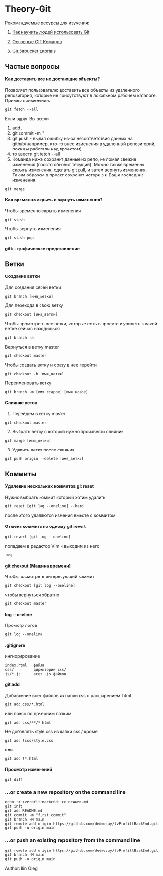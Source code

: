 # Theory-Git

Рекомендуемые ресурсы для изучения:

1) [Как научить людей использовать Git](https://habr.com/ru/post/437000/)

2) [Основные GIT Команды](https://www.hostinger.ru/rukovodstva/osnovnie-git-komandy)

3) [Git.Bitbucket tutorials](https://www.atlassian.com/git/tutorials/comparing-workflows)

## Частые вопросы

#### Как доставить все не достающие объекты?

Позволяет пользователю доставить все объекты из удаленного репозитория, которые не присутствуют в локальном рабочем каталоге. Пример применения:

```
git fetch --all
```
Если вдруг Вы ввели 
1. add .
2. git commit -m ''
3. git push - выдал ошибку из-за несоответствия данных на github(например, кто-то внес изменения в удаленный репозиторий, пока вы работали над проектом)
4. то ввести git fetch --all
5. Команда ниже сохранит данные из репо, не ломая свежие изменения (просто обновит текущий). Можно также временно скрыть изменения, сделать git pull, и затем вернуть изменения. Таким образом в проект сохранит историю и Ваши последние изменения.
```
git merge
```

#### Как временно скрыть и вернуть изменения?

Чтобы временно скрыть изменения
```
git stash 
```

Чтобы вернуть изменения 
```
git stash pop
```

#### gitk - графическое представление

#### 

## Ветки

#### Создание ветки

Для создания своей ветки 

```
git branch [имя_ветки]
```

Для перехода в свою ветку

```
git checkout [имя_ветки]
```

Чтобы промотреть все ветки, которые есть в проекте и увидеть в какой ветке сейчас находишься

```
git branch -a
```

Вернуться в ветку master

```
git checkout master
```

Чтобы создать ветку и сразу в нее перейти 

```
git checkout -b [имя_ветки]
```


Переименовать ветку
```
git branch -m [имя_старое] [имя_новое]
```


#### Слияние веток

1) Перейдем в ветку master

```
git checkout master 
```

2) Выбрать ветку с которой нужно произвести слияние

```
git marge [имя_ветки]
```
3) Удалить ветку после слияния 

```
git push origin --delete [имя_ветки]
```

## Коммиты

#### Удаление нескольких коммитов git reset

Нужно выбрать коммит который хотим удалить 
```
git reset [git log --oneline] --hard
```
после этого удаляются измения вместе с коммитом


#### Отмена коммита по одному git revert

```
git revert [git log --oneline]
```
попадаем в редактор Vim и выходим из него

```
:wq
```

#### git chekout [Машина времени]

Чтобы посмотреть интересующий коммит 

```
git checkout [git log --oneline]
```

чтобы вернуться обратно

```
git checkout master
```

#### log --oneline

Промотр логов

```
git log --oneline
```


#### .gitignore

ингнорирование
```
index.html   файла
css/         директории css/
js/*.js      всех .js файлов            
``` 


#### git add
Добавление всех файлов из папки css с расширением .html

```
git add css/*.html
```
или поиск по дочерним папким

```
git add css/**/*.html
```

Не добавлять style.css из папки css / кроме

```
git add !css/style.css
```
или 
```
git add !*.html
```

#### Просмотр изменений 

```
git diff
```


### …or create a new repository on the command line
```git
echo "# tvProfittBackEnd" >> README.md
git init
git add README.md
git commit -m "first commit"
git branch -M main
git remote add origin https://github.com/dedmosay/tvProfittBackEnd.git
git push -u origin main
```

### …or push an existing repository from the command line
```git
git remote add origin https://github.com/dedmosay/tvProfittBackEnd.git
git branch -M main
git push -u origin main
```

Author: Ilin Oleg
